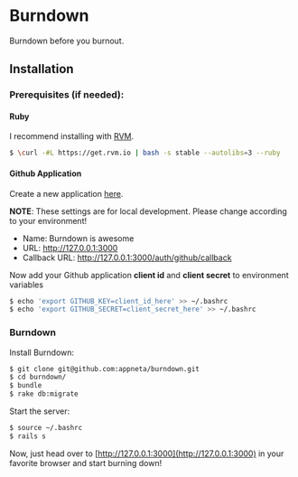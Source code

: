 Burndown
========

Burndown before you burnout.

## Installation

### Prerequisites (if needed):

#### Ruby

I recommend installing with [RVM](https://rvm.io/rvm/install/).

```bash
$ \curl -#L https://get.rvm.io | bash -s stable --autolibs=3 --ruby
```

#### Github Application

Create a new application [here](https://github.com/settings/applications/new).

**NOTE**: These settings are for local development. Please change according to
your environment!

- Name: Burndown is awesome
- URL: http://127.0.0.1:3000
- Callback URL: http://127.0.0.1:3000/auth/github/callback

Now add your Github application **client id** and **client secret** to
environment variables

```bash
$ echo 'export GITHUB_KEY=client_id_here' >> ~/.bashrc
$ echo 'export GITHUB_SECRET=client_secret_here' >> ~/.bashrc
```

### Burndown

Install Burndown:

```bash
$ git clone git@github.com:appneta/burndown.git
$ cd burndown/
$ bundle
$ rake db:migrate
```

Start the server:

```bash
$ source ~/.bashrc
$ rails s
```

Now, just head over to [http://127.0.0.1:3000](http://127.0.0.1:3000) in your
favorite browser and start burning down!
